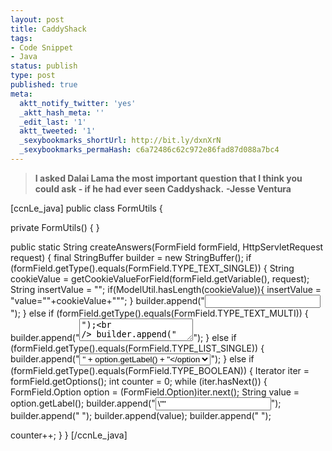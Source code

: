 ```yaml
---
layout: post
title: CaddyShack
tags:
- Code Snippet
- Java
status: publish
type: post
published: true
meta:
  aktt_notify_twitter: 'yes'
  _aktt_hash_meta: ''
  _edit_last: '1'
  aktt_tweeted: '1'
  _sexybookmarks_shortUrl: http://bit.ly/dxnXrN
  _sexybookmarks_permaHash: c6a72486c62c972e86fad87d088a7bc4
---
```

<blockquote><strong>I asked Dalai Lama the most important question that I think you could ask - if he had ever seen Caddyshack.</strong>
<strong> -Jesse Ventura
</strong></blockquote>
[ccnLe_java]
public class FormUtils {

private FormUtils() {
}

public static String createAnswers(FormField formField, HttpServletRequest request) {
final StringBuffer builder = new StringBuffer();
if (formField.getType().equals(FormField.TYPE_TEXT_SINGLE)) {
String cookieValue = getCookieValueForField(formField.getVariable(), request);
String insertValue = "";
if(ModelUtil.hasLength(cookieValue)){
insertValue = "value=\""+cookieValue+"\"";
}
builder.append("<input name="\&quot;&quot;" type="\&quot;text\&quot;" />");
}
else if (formField.getType().equals(FormField.TYPE_TEXT_MULTI)) {
builder.append("<textarea cols="\&quot;30\&quot;" rows="\&quot;3\&quot;" name="\&quot;&quot;">");&lt;br /&gt; builder.append("</textarea>");
}
else if (formField.getType().equals(FormField.TYPE_LIST_SINGLE)) {
builder.append("<select name="\&quot;&quot;"> <option value="\&quot;&quot;">" + option.getLabel() + "</option</select>");
}
else if (formField.getType().equals(FormField.TYPE_BOOLEAN)) {
Iterator iter = formField.getOptions();
int counter = 0;
while (iter.hasNext()) {
FormField.Option option = (FormField.Option)iter.next();
String value = option.getLabel();
builder.append("<input name="\&quot;&quot;" type="\&quot;checkbox\&quot;" value="\&quot;&quot;" />");
builder.append(" ");
builder.append(value);
builder.append(" ");

counter++;
}
}
[/ccnLe_java] 
